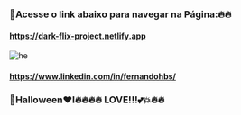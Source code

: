 ### 🎃Acesse o link abaixo para navegar na Página:🔥🔥
####  https://dark-flix-project.netlify.app



![he](https://user-images.githubusercontent.com/96156026/153735419-8cea82a4-8c00-4ef7-ab4c-b2321bf74958.jpg)


#### https://www.linkedin.com/in/fernandohbs/

### 🎃Halloween❤I🔥🔥🔥🔥 LOVE!!!💕💥🔥🔥 ###

